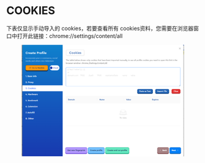 # COOKIES

下表仅显示手动导入的 cookies，若要查看所有 cookies资料，您需要在浏览器窗口中打开此链接：chrome://settings/content/all

<figure><img src="../.gitbook/assets/image (1) (1).png" alt=""><figcaption></figcaption></figure>
